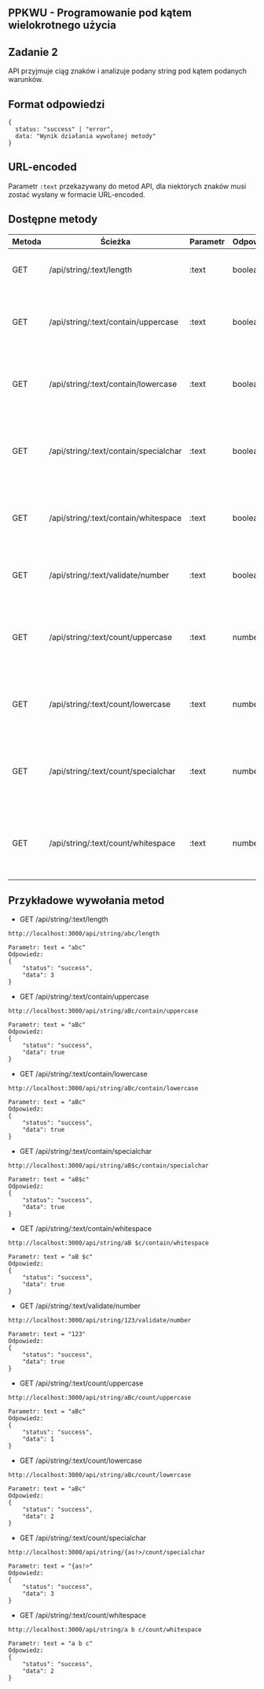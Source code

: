 ## PPKWU - Programowanie pod kątem wielokrotnego użycia

## Zadanie 2

API przyjmuje ciąg znaków i analizuje podany string pod kątem podanych warunków.

## Format odpowiedzi

```
{
  status: "success" | "error",
  data: "Wynik działania wywołanej metody"
}
```

## URL-encoded

Parametr `:text` przekazywany do metod API, dla niektórych znaków musi zostać wysłany w formacie URL-encoded.

## Dostępne metody
|Metoda| Ścieżka                                               |Parametr|Odpowiedź| Opis                                                      |
|------|-------------------------------------------------------|--------|---------|-----------------------------------------------------------|
| GET  | /api/string/:text/length                              | :text  | boolean | Zwraca długość ciągu znaków                               |
| GET  | /api/string/:text/contain/uppercase                   | :text  | boolean | Zwraca `true` jeżeli<br> ciąg znaków zawiera wielką literę    |
| GET  | /api/string/:text/contain/lowercase                   | :text  | boolean | Zwraca `true` jeżeli<br> ciąg znaków zawiera małą literę      |
| GET  | /api/string/:text/contain/specialchar                 | :text  | boolean | Zwraca `true` jeżeli<br> ciąg znaków zawiera znak specjalny   |
| GET  | /api/string/:text/contain/whitespace                  | :text  | boolean | Zwraca `true` jeżeli<br> ciąg znaków zawiera biały znak       |
| GET  | /api/string/:text/validate/number                     | :text  | boolean | Zwraca "true" jeżeli<br> ciąg znaków jest liczbą              |
| GET  | /api/string/:text/count/uppercase                     | :text  | number  | Zlicza liczbę wystąpień<br> wielkiej litery w ciągu znaków    |
| GET  | /api/string/:text/count/lowercase                     | :text  | number  | Zlicza liczbę wystąpień<br> małej litery w ciągu znaków       |
| GET  | /api/string/:text/count/specialchar                   | :text  | number  | Zlicza liczbę wystąpień<br> znaków specjalnych w ciągu znaków |
| GET  | /api/string/:text/count/whitespace                    | :text  | number  | Zlicza liczbę wystąpień<br> białych znaków w ciągu znaków     |


## Przykładowe wywołania metod

* GET /api/string/:text/length
```
http://localhost:3000/api/string/abc/length

Parametr: text = "abc"
Odpowiedz:
{
    "status": "success",
    "data": 3
}

```

* GET /api/string/:text/contain/uppercase
```
http://localhost:3000/api/string/aBc/contain/uppercase

Parametr: text = "aBc"
Odpowiedz:
{
    "status": "success",
    "data": true
}

```


* GET /api/string/:text/contain/lowercase
```
http://localhost:3000/api/string/aBc/contain/lowercase

Parametr: text = "aBc"
Odpowiedz:
{
    "status": "success",
    "data": true
}

```


* GET /api/string/:text/contain/specialchar
```
http://localhost:3000/api/string/aB$c/contain/specialchar

Parametr: text = "aB$c"
Odpowiedz:
{
    "status": "success",
    "data": true
}

```


* GET /api/string/:text/contain/whitespace
```
http://localhost:3000/api/string/aB $c/contain/whitespace

Parametr: text = "aB $c"
Odpowiedz:
{
    "status": "success",
    "data": true
}

```


* GET /api/string/:text/validate/number
```
http://localhost:3000/api/string/123/validate/number

Parametr: text = "123"
Odpowiedz:
{
    "status": "success",
    "data": true
}

```


* GET /api/string/:text/count/uppercase
```
http://localhost:3000/api/string/aBc/count/uppercase

Parametr: text = "aBc"
Odpowiedz:
{
    "status": "success",
    "data": 1
}

```


* GET /api/string/:text/count/lowercase
```
http://localhost:3000/api/string/aBc/count/lowercase

Parametr: text = "aBc"
Odpowiedz:
{
    "status": "success",
    "data": 2
}

```


* GET /api/string/:text/count/specialchar
```
http://localhost:3000/api/string/{as!>/count/specialchar

Parametr: text = "{as!>"
Odpowiedz:
{
    "status": "success",
    "data": 3
}

```


* GET /api/string/:text/count/whitespace
```
http://localhost:3000/api/string/a b c/count/whitespace

Parametr: text = "a b c"
Odpowiedz:
{
    "status": "success",
    "data": 2
}

```
